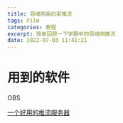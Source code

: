 ```yaml
---
title: 局域网高码率推流
tags: Film
categories: 教程
excerpt: 简单回顾一下学期中的局域网推流
date: 2022-07-03 11:41:21
---
```


# 用到的软件
OBS

[一个好用的推流服务器](https://github.com/superconvert/smart_rtmpd)